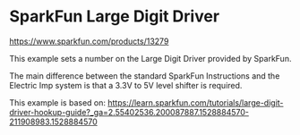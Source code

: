 # SparkFun Large Digit Driver

https://www.sparkfun.com/products/13279

This example sets a number on the Large Digit Driver provided by SparkFun.

The main difference between the standard SparkFun Instructions and the Electric Imp system is that a 3.3V to 5V level shifter is required.


This example is based on:
https://learn.sparkfun.com/tutorials/large-digit-driver-hookup-guide?_ga=2.55402536.200087887.1528884570-211908983.1528884570